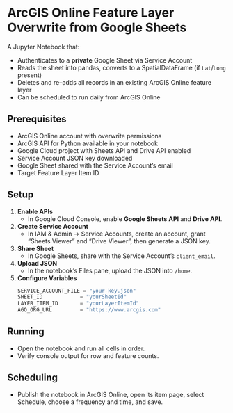 # ArcGIS Online Feature Layer Overwrite from Google Sheets

A Jupyter Notebook that:

- Authenticates to a **private** Google Sheet via Service Account  
- Reads the sheet into pandas, converts to a SpatialDataFrame (if `Lat`/`Long` present)  
- Deletes and re–adds all records in an existing ArcGIS Online feature layer  
- Can be scheduled to run daily from ArcGIS Online

## Prerequisites

- ArcGIS Online account with overwrite permissions  
- ArcGIS API for Python available in your notebook  
- Google Cloud project with Sheets API and Drive API enabled  
- Service Account JSON key downloaded  
- Google Sheet shared with the Service Account’s email  
- Target Feature Layer Item ID  

## Setup

1. **Enable APIs**  
   - In Google Cloud Console, enable **Google Sheets API** and **Drive API**.  
2. **Create Service Account**  
   - In IAM & Admin → Service Accounts, create an account, grant “Sheets Viewer” and “Drive Viewer”, then generate a JSON key.  
3. **Share Sheet**  
   - In Google Sheets, share with the Service Account’s `client_email`.  
4. **Upload JSON**  
   - In the notebook’s Files pane, upload the JSON into `/home`.  
5. **Configure Variables**  
   ```python
   SERVICE_ACCOUNT_FILE = "your-key.json"
   SHEET_ID            = "yourSheetId"
   LAYER_ITEM_ID       = "yourLayerItemId"
   AGO_ORG_URL         = "https://www.arcgis.com"

## Running
- Open the notebook and run all cells in order.
- Verify console output for row and feature counts.

## Scheduling
- Publish the notebook in ArcGIS Online, open its item page, select Schedule, choose a frequency and time, and save.
